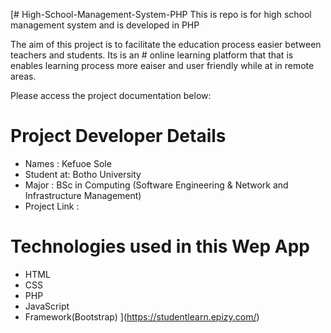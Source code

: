 [# High-School-Management-System-PHP
This is repo is for high school management system and is developed in PHP

The aim of this project is to facilitate the education process easier between teachers and students. Its is an # online learning platform that that is enables learning process more eaiser and user friendly while at in remote areas.

Please access the project documentation below:

# Project Developer Details
- Names     : Kefuoe Sole
- Student at: Botho University 
- Major     : BSc in Computing (Software Engineering & Network and Infrastructure Management)
- Project Link : 

# Technologies used in this Wep App
- HTML
- CSS
- PHP
- JavaScript
- Framework(Bootstrap)
](https://studentlearn.epizy.com/)
